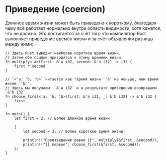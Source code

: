 # Приведение (coercion)

Длинное время жизни может быть приведено к короткому, 
благодаря чему всё работает нормально внутри области 
видимости, хотя кажется, что не должно. Это достигается за счёт того что компилятор Rust выполняет приведение времён жизни и за счёт 
объявления разницы между ними:

```rust,editable
// Здесь Rust выводит наиболее короткое время жизни.
// Затем обе ссылки приводятся к этому времени жизни.
fn multiply<'a>(first: &'a i32, second: &'a i32) -> i32 {
    first * second
}

// `<'a: 'b, 'b>` читается как "время жизни `'a` не меньше, чем время жизни `'b`".
// Здесь мы получаем  `&'a i32` и в результате приведения возвращаем `&'b i32`.
fn choose_first<'a: 'b, 'b>(first: &'a i32, _: &'b i32) -> &'b i32 {
    first
}

fn main() {
    let first = 2; // Более длинное время жизни
    
    {
        let second = 3; // Более короткое время жизни
        
        println!("Произведение равно {}", multiply(&first, &second));
        println!("{} первое", choose_first(&first, &second));
    };
}
```
